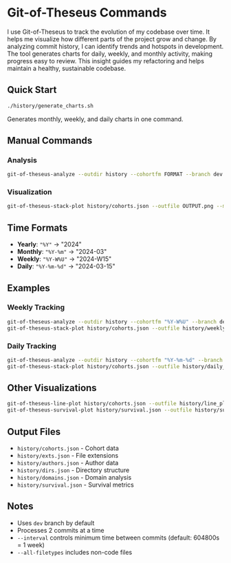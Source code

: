 # Git-of-Theseus Commands
I use Git-of-Theseus to track the evolution of my codebase over time.
It helps me visualize how different parts of the project grow and change.
By analyzing commit history, I can identify trends and hotspots in development.
The tool generates charts for daily, weekly, and monthly activity, making progress easy to review.
This insight guides my refactoring and helps maintain a healthy, sustainable codebase.

## Quick Start
```bash
./history/generate_charts.sh
```
Generates monthly, weekly, and daily charts in one command.

## Manual Commands

### Analysis
```bash
git-of-theseus-analyze --outdir history --cohortfm FORMAT --branch dev .
```

### Visualization
```bash
git-of-theseus-stack-plot history/cohorts.json --outfile OUTPUT.png --max-n 15
```

## Time Formats
- **Yearly**: `"%Y"` → "2024"
- **Monthly**: `"%Y-%m"` → "2024-03"
- **Weekly**: `"%Y-W%U"` → "2024-W15"
- **Daily**: `"%Y-%m-%d"` → "2024-03-15"

## Examples

### Weekly Tracking
```bash
git-of-theseus-analyze --outdir history --cohortfm "%Y-W%U" --branch dev .
git-of-theseus-stack-plot history/cohorts.json --outfile history/weekly_stack_plot.png --max-n 15
```

### Daily Tracking
```bash
git-of-theseus-analyze --outdir history --cohortfm "%Y-%m-%d" --branch dev .
git-of-theseus-stack-plot history/cohorts.json --outfile history/daily_stack_plot.png --max-n 15
```

## Other Visualizations
```bash
git-of-theseus-line-plot history/cohorts.json --outfile history/line_plot.png
git-of-theseus-survival-plot history/survival.json --outfile history/survival_plot.png
```

## Output Files
- `history/cohorts.json` - Cohort data
- `history/exts.json` - File extensions
- `history/authors.json` - Author data
- `history/dirs.json` - Directory structure
- `history/domains.json` - Domain analysis
- `history/survival.json` - Survival metrics

## Notes
- Uses `dev` branch by default
- Processes 2 commits at a time
- `--interval` controls minimum time between commits (default: 604800s = 1 week)
- `--all-filetypes` includes non-code files 